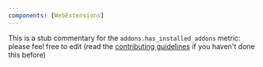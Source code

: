 ```yaml
---
components: [WebExtensions]
---
```


This is a stub commentary for the `addons.has_installed_addons` metric: please feel free to edit (read the
[contributing guidelines](https://github.com/mozilla/glean-annotations/blob/main/CONTRIBUTING.md)
if you haven't done this before)
